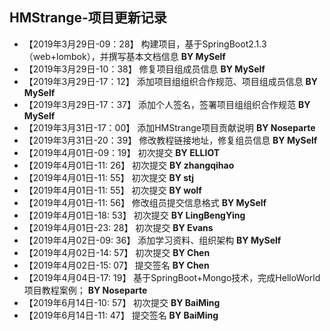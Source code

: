 ## HMStrange-项目更新记录

- 【2019年3月29日-09：28】 构建项目，基于SpringBoot2.1.3（web+lombok），并撰写基本文档信息  **BY MySelf**
- 【2019年3月29日-10：38】 修复项目组成员信息 **BY MySelf**
- 【2019年3月29日-17：12】 添加项目组组织合作规范、项目组成员信息 **BY MySelf**
- 【2019年3月29日-17：37】 添加个人签名，签署项目组组织合作规范 **BY MySelf**
- 【2019年3月31日-17：00】 添加HMStrange项目贡献说明 **BY Noseparte**
- 【2019年3月31日-20：39】 修改教程链接地址，修复组员信息 **BY MySelf**
- 【2019年4月01日-09：19】 初次提交 **BY ELLIOT**
- 【2019年4月01日-11: 26】 初次提交 **BY zhangqihao**
- 【2019年4月01日-11: 55】 初次提交 **BY stj**
- 【2019年4月01日-11: 55】 初次提交 **BY wolf**
- 【2019年4月01日-11: 56】 修改组员提交信息格式 **BY MySelf**
- 【2019年4月01日-18: 53】 初次提交 **BY LingBengYing**
- 【2019年4月01日-23: 28】 初次提交 **BY Evans**
- 【2019年4月02日-09: 36】 添加学习资料、组织架构 **BY MySelf**
- 【2019年4月02日-14: 57】 初次提交 **BY Chen**
- 【2019年4月02日-15: 07】 提交签名 **BY Chen**
- 【2019年4月04日-17: 19】 基于SpringBoot+Mongo技术，完成HelloWorld项目教程案例； **BY Noseparte**
- 【2019年6月14日-10: 57】 初次提交 **BY BaiMing**
- 【2019年6月14日-11: 47】 提交签名 **BY BaiMing**
